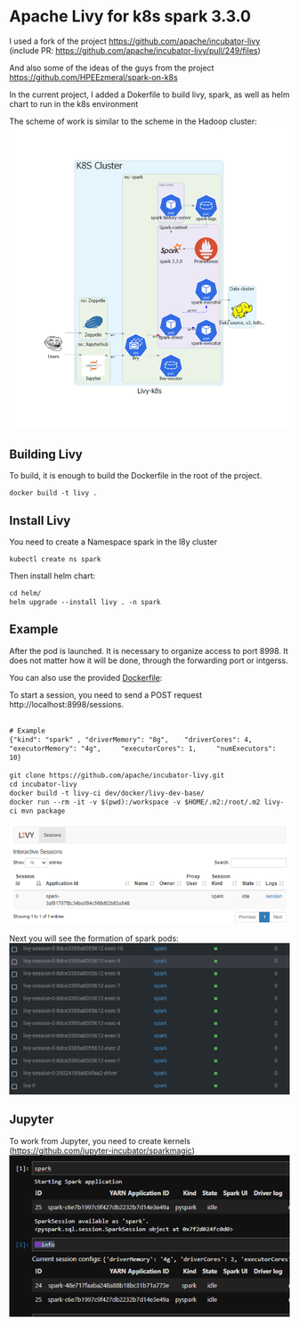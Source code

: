 # Apache Livy for k8s spark 3.3.0

I used a fork of the project https://github.com/apache/incubator-livy (include PR: https://github.com/apache/incubator-livy/pull/249/files)

And also some of the ideas of the guys from the project https://github.com/HPEEzmeral/spark-on-k8s

In the current project, I added a Dokerfile to build livy, spark, as well as helm chart to run in the k8s environment

The scheme of work is similar to the scheme in the Hadoop cluster:
![scheme](images/livy-k8s.png)


## Building Livy

To build, it is enough to build the Dockerfile in the root of the project.
```
docker build -t livy .
```

## Install Livy

You need to create a Namespace spark in the l8y cluster

```
kubectl create ns spark
```

Then install helm chart:
```
cd helm/
helm upgrade --install livy . -n spark
```


## Example
After the pod is launched. It is necessary to organize access to port 8998. It does not matter how it will be done, through the forwarding port or intgerss.

You can also use the provided [Dockerfile](./dev/docker/livy-dev-base/Dockerfile):


To start a session, you need to send a POST request http://localhost:8998/sessions.
```

# Example
{"kind": "spark" , "driverMemory": "8g",    "driverCores": 4,    "executorMemory": "4g",     "executorCores": 1,     "numExecutors": 10}

git clone https://github.com/apache/incubator-livy.git
cd incubator-livy
docker build -t livy-ci dev/docker/livy-dev-base/
docker run --rm -it -v $(pwd):/workspace -v $HOME/.m2:/root/.m2 livy-ci mvn package

```
![scheme](images/livy.png)

Next you will see the formation of spark pods:
![scheme](images/spark-pod.png)

## Jupyter

To work from Jupyter, you need to create kernels (https://github.com/jupyter-incubator/sparkmagic)
![img.png](images/jupyter.png)


